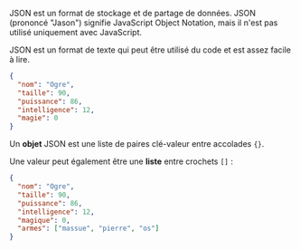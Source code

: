 JSON est un format de stockage et de partage de données. JSON (prononcé "Jason") signifie JavaScript Object Notation, mais il n'est pas utilisé uniquement avec JavaScript.

JSON est un format de texte qui peut être utilisé du code et est assez facile à lire.

```json
{
  "nom": "Ogre",
  "taille": 90,
  "puissance": 86,
  "intelligence": 12,
  "magie": 0
}
```

Un **objet** JSON est une liste de paires clé-valeur entre accolades `{}`.

Une valeur peut également être une **liste** entre crochets `[]` :

```json
{
  "nom": "Ogre",
  "taille": 90,
  "puissance": 86,
  "intelligence": 12,
  "magique": 0,
  "armes": ["massue", "pierre", "os"]
}
```
